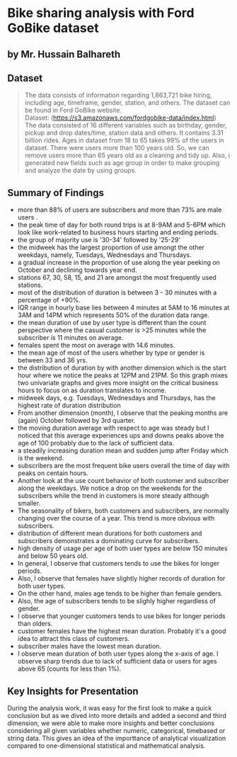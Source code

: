 # Bike sharing analysis with Ford GoBike dataset
## by Mr. Hussain Balhareth

## Dataset

> The data consists of information regarding 1,863,721 bike hiring, including age, timeframe, gender, station, and others. The dataset can be found in Ford GoBike website.  
Dataset: (https://s3.amazonaws.com/fordgobike-data/index.html)  
The data consisted of 16 different variables such as birthday, gender, pickup and drop dates/time, station data and others. It contains 3.31 billion rides. Ages in dataset from 18 to 65 takes 99% of the users in dataset. There were users more than 100 years old. So, we can remove users more than 65 years old as a cleaning and tidy up.
Also, i generated new fields such as age group in order to make grouping and analyze the date by using groups.


## Summary of Findings

* more than 88% of users are subscribers and more than 73% are male users .
* the peak time of day for both round trips is at 8-9AM and 5-6PM which look like work-related to business hours starting and ending periods.
* the group of majority use is '30-34' followed by '25-29'
* the midweek has the largest proportion of use amongt the other weekdays, namely, Tuesdays, Wednesdays and Thursdays.
* a gradual increase in the proportion of use along the year peeking on October and declining towards year end.
* stations 67, 30, 58, 15, and 21 are amongst the most frequently used stations.
* most of the distribution of duration is between 3 - 30 minutes with a percentage of +90%.
* IQR range in hourly base lies between 4 minutes at 5AM to 16 minutes at 3AM and 14PM which represents 50% of the duration data range.
* the mean duration of use by user type is different than the count perspective where the casual customer is >25 minutes while the subscriber is 11 minutes on average.
* females spent the most on average with 14.6 minutes.
* the mean age of most of the users whether by type or gender is between 33 and 36 yrs.
* the distribution of duration by with another dimension which is the start hour where we notice the peaks at 12PM and 21PM. So this graph mixes two univariate graphs and gives more insight on the critical business hours to focus on as duration translates to income.
* midweek days, e.g. Tuesdays, Wednesdays and Thursdays, has the highest rate of duration distribution
* From another dimension (month), I observe that the peaking months are (again) October followed by 3rd quarter.
* the moving duration average with respect to age was steady but I noticed that this average experiences ups and downs peaks above the age of 100 probably due to the lack of sufficient data.
* a steadily increasing duration mean and sudden jump after Friday which is the weekend.
* subscribers are the most frequent bike users overall the time of day with peaks on centain hours.
* Another look at the use count behavior of both customer and subscriber along the weekdays. We notice a drop on the weekends for the subscribers while the trend in customers is more steady although smaller.
* The seasonality of bikers, both customers and subscribers, are normally changing over the course of a year. This trend is more obvious with subscribers.
* distribution of different mean durations for both customers and subscribers demonstrates a dominating curve for subscribers.
* high density of usage per age of both user types are below 150 minutes and below 50 years old.
* In general, I observe that customers tends to use the bikes for longer periods.
* Also, I observe that females have slightly higher records of duration for both user types.
* On the other hand, males age tends to be higher than female genders.
* Also, the age of subscribers tends to be slighly higher regardless of gender.
* I observe that younger customers tends to use bikes for longer periods than olders.
* customer females have the highest mean duration. Probably it's a good idea to attract this class of customers.
* subscriber males have the lowest mean duration.
* I observe mean duration of both user types along the x-axis of age. I observe sharp trends due to lack of sufficient data or users for ages above 65 (counts for less than 1%).


## Key Insights for Presentation

During the analysis work, it was easy for the first look to make a quick conclusion but as we dived into more details and added a second and third dimension, we were able to make more insights and better conclusions considering all given variables whether numeric, categorical, timebased or string data. This gives an idea of the importtance of analytical visualization compared to one-dimensional statistical and mathematical analysis.

